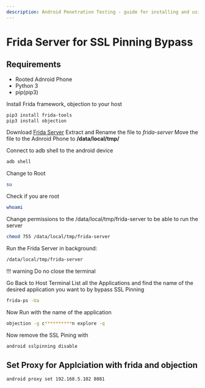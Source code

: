 ```yaml
---
description: Android Penetration Testing - guide for installing and using frida server on android for bypassing SSL Pinning
---
```


# Frida Server for SSL Pinning Bypass

## Requirements

-   Rooted Adnroid Phone
-   Python 3
-   pip(pip3)

Install Frida framework, objection to your host

```bash
pip3 install frida-tools
pip3 install objection
```

Download [Frida Server](https://github.com/frida/frida/releases)
Extract and Rename the file to _frida-server_
Move the file to the Adnroid Phone to **/data/local/tmp/**

Connect to adb shell to the android device

```bash
adb shell
```

Change to Root

```bash
su
```

Check if you are root

```bash
whoami
```

Change permissions to the /data/local/tmp/frida-server to be able to run the server

```bash
chmod 755 /data/local/tmp/frida-server
```

Run the Frida Server in background:

```bash
/data/local/tmp/frida-server
```

!!! warning
    Do no close the terminal

Go Back to Host Terminal
List all the Applications and find the name of the desired application you want to by bypass SSL Pinning

```bash
frida-ps -Ua
```

Now Run with the name of the application

```bash
objection -g c**********n explore -q
```

Now remove the SSL Pining with

```bash
android sslpinning disable
```

## Set Proxy for Applciation with frida and objection

```bash
android proxy set 192.168.5.102 8081
```
